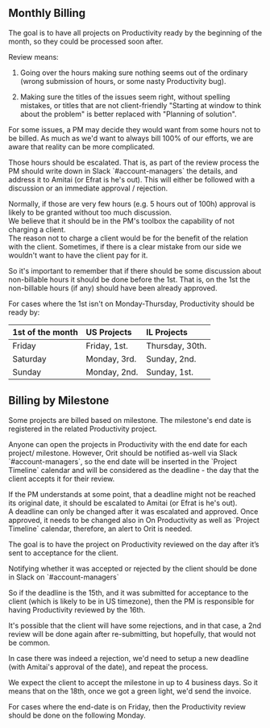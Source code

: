 ## **Monthly Billing**

The goal is to have all projects on Productivity ready by the beginning of the month, so they could be processed soon after.

Review means:

1. Going over the hours making sure nothing seems out of the ordinary \(wrong submission of hours, or some nasty Productivity bug\).

2. Making sure the titles of the issues seem right, without spelling mistakes, or titles that are not client-friendly "Starting at window to think about the problem" is better replaced with "Planning of solution".

For some issues, a PM may decide they would want from some hours not to be billed. As much as we'd want to always bill 100% of our efforts, we are aware that reality can be more complicated.

Those hours should be escalated. That is, as part of the review process the PM should write down in Slack \`\#account-managers\` the details, and address it to Amitai \(or Efrat is he's out\). This will either be followed with a discussion or an immediate approval / rejection.

Normally, if those are very few hours \(e.g. 5 hours out of 100h\) approval is likely to be granted without too much discussion.  
We believe that it should be in the PM's toolbox the capability of not charging a client.  
The reason not to charge a client would be for the benefit of the relation with the client. Sometimes, if there is a clear mistake from our side we wouldn't want to have the client pay for it.

So it's important to remember that if there should be some discussion about non-billable hours it should be done before the 1st. That is, on the 1st the non-billable hours \(if any\) should have been already approved.

For cases where the 1st isn't on Monday-Thursday, Productivity should be ready by:

| **1st of the month** | **US Projects** | **IL Projects** |
| :--- | :--- | :--- |
| Friday | Friday, 1st. | Thursday, 30th. |
| Saturday | Monday, 3rd. | Sunday, 2nd. |
| Sunday | Monday, 2nd. | Sunday, 1st. |

## **Billing by Milestone**

Some projects are billed based on milestone. The milestone's end date is registered in the related Productivity project.

Anyone can open the projects in Productivity with the end date for each project/ milestone. However, Orit should be notified as-well via Slack \`\#account-managers\`, so the end date will be inserted in the \`Project Timeline\` calendar and will be considered as the deadline - the day that the client accepts it for their review.

If the PM understands at some point, that a deadline might not be reached its original date, it should be escalated to Amitai \(or Efrat is he's out\).  
A deadline can only be changed after it was escalated and approved. Once approved, it needs to be changed also in On Productivity as well as \`Project Timeline\` calendar, therefore, an alert to Orit is needed.

The goal is to have the project on Productivity reviewed on the day after it’s sent to acceptance for the client.

Notifying whether it was accepted or rejected by the client should be done in Slack on \`\#account-managers\`

So if the deadline is the 15th, and it was submitted for acceptance to the client \(which is likely to be in US timezone\), then the PM is responsible for having Productivity reviewed by the 16th.

It's possible that the client will have some rejections, and in that case, a 2nd review will be done again after re-submitting, but hopefully, that would not be common.

In case there was indeed a rejection, we'd need to setup a new deadline \(with Amitai's approval of the date\), and repeat the process.

We expect the client to accept the milestone in up to 4 business days. So it means that on the 18th, once we got a green light, we'd send the invoice.

For cases where the end-date is on Friday, then the Productivity review should be done on the following Monday.

